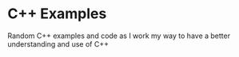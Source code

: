 # C++ Examples
Random C++ examples and code as I work my way to have a better understanding and use of C++
